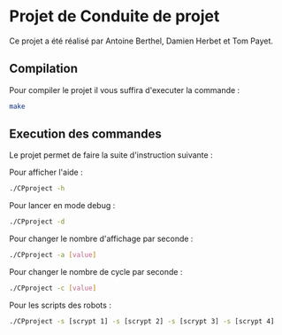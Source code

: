 # Projet de Conduite de projet 

Ce projet a été réalisé par Antoine Berthel, Damien  Herbet et Tom Payet.

## Compilation

Pour compiler le projet il vous suffira d'executer la commande :

```bash
make
```

## Execution des commandes

Le projet permet de faire la suite d'instruction suivante :


Pour afficher l'aide :

```bash
./CPproject -h
```

Pour lancer en mode debug :

```bash
./CPproject -d
```

Pour changer le nombre d'affichage par seconde :

```bash
./CPproject -a [value]
```

Pour changer le nombre de cycle par seconde :

```bash
./CPproject -c [value]
```

Pour les scripts des robots :

```bash
./CPproject -s [scrypt 1] -s [scrypt 2] -s [scrypt 3] -s [scrypt 4]
```